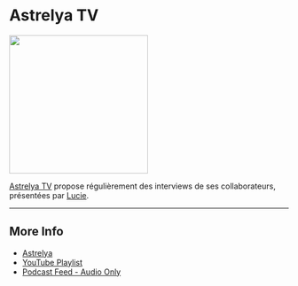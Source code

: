 # Astrelya TV

<img src="https://www.astrelya.com/wp-content/uploads/2024/01/logo-astrelya-devops-it-engineering-esn-paris-geneve-lyon.png" width="250">

[Astrelya TV](https://www.astrelya.com) propose régulièrement des interviews de ses collaborateurs, présentées par [Lucie](https://www.linkedin.com/in/lucie-lanoiselee/).

---
## More Info
- [Astrelya](https://www.astrelya.com)
- [YouTube Playlist](https://youtube.com/playlist?list=PLJALWaFRRfm-fox1bpMfB5f_MkLadMspq&feature=shared)
- [Podcast Feed - Audio Only](https://astrelya.github.io/podcast/podcast.xml)

